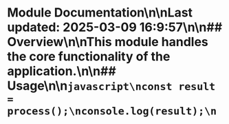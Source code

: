 # Module Documentation\n\nLast updated: 2025-03-09 16:9:57\n\n## Overview\n\nThis module handles the core functionality of the application.\n\n## Usage\n\n```javascript\nconst result = process();\nconsole.log(result);\n```
